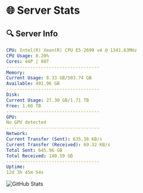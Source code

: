 # 🌐 Server Stats
## 🔍 Server Info
```yaml
CPU: Intel(R) Xeon(R) CPU E5-2699 v4 @ 1341.63MHz
CPU Usage: 8.20%
Cores: 44P | 88T
-----------------------------------
Memory:
Current Usage: 8.33 GB/503.74 GB
Available: 491.96 GB
-----------------------------------
Disk:
Current Usage: 27.30 GB/1.71 TB
Free: 1.60 TB
-----------------------------------
GPU:
No GPU detected
-----------------------------------
Network:
Current Transfer (Sent): 635.38 KB/s
Current Transfer (Received): 69.32 KB/s
Total Sent: 645.96 GB
Total Received: 140.59 GB
-----------------------------------
Uptime:
12d 3h 45m 54s
```
![GitHub Stats](https://img.shields.io/badge/Updated-2025-05-01_20:54:42-blue)